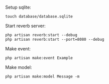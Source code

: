 
Setup sqlite:
```
touch database/database.sqlite
```

Start reverb server:
```
php artisan reverb:start --debug
php artisan reverb:start --port=8080 --debug
```

Make event:
```
php artisan make:event Example
```

Make model:
```
php artisan make:model Message -m
```
